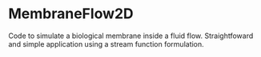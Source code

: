 # MembraneFlow2D
Code to simulate a biological membrane inside a fluid flow. Straightfoward and simple application using a stream function formulation.
